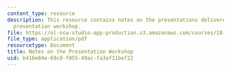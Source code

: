 ```yaml
---
content_type: resource
description: This resource contains notes on the presentations delivered during the
  presentation workshop.
file: https://ol-ocw-studio-app-production.s3.amazonaws.com/courses/18-821-project-laboratory-in-mathematics-spring-2013/b416e04e69c8f05549acfa3af11bef22_MIT18_821S13_presentwkspnotes.pdf
file_type: application/pdf
resourcetype: Document
title: Notes on the Presentation Workshop
uid: b416e04e-69c8-f055-49ac-fa3af11bef22
---
```

